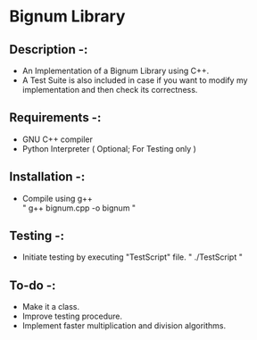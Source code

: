 # Bignum Library
Description -:
--------------

 - An Implementation of a Bignum Library using C++.  
 - A Test Suite is also included in case if you want to modify my implementation and then check its correctness.

Requirements -:
---------------

 - GNU C++ compiler  
 - Python Interpreter ( Optional; For Testing only )  

Installation -:
---------------

 - Compile using g++  
" g++ bignum.cpp -o bignum "

Testing -:
----------

 - Initiate testing by executing "TestScript" file.
" ./TestScript "

To-do -:
----------

 - Make it a class.
 - Improve testing procedure.
 - Implement faster multiplication and division algorithms.
 
